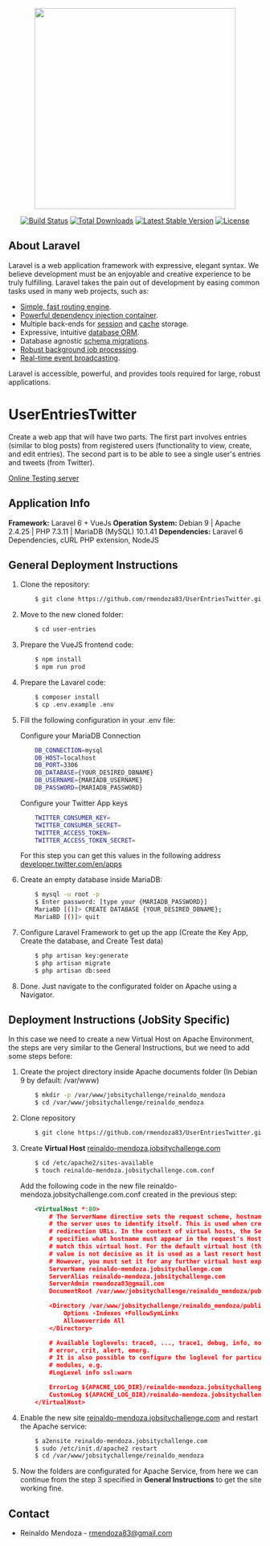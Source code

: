 <p align="center"><img src="https://res.cloudinary.com/dtfbvvkyp/image/upload/v1566331377/laravel-logolockup-cmyk-red.svg" width="400"></p>

<p align="center">
<a href="https://travis-ci.org/laravel/framework"><img src="https://travis-ci.org/laravel/framework.svg" alt="Build Status"></a>
<a href="https://packagist.org/packages/laravel/framework"><img src="https://poser.pugx.org/laravel/framework/d/total.svg" alt="Total Downloads"></a>
<a href="https://packagist.org/packages/laravel/framework"><img src="https://poser.pugx.org/laravel/framework/v/stable.svg" alt="Latest Stable Version"></a>
<a href="https://packagist.org/packages/laravel/framework"><img src="https://poser.pugx.org/laravel/framework/license.svg" alt="License"></a>
</p>

## About Laravel

Laravel is a web application framework with expressive, elegant syntax. We believe development must be an enjoyable and creative experience to be truly fulfilling. Laravel takes the pain out of development by easing common tasks used in many web projects, such as:

- [Simple, fast routing engine](https://laravel.com/docs/routing).
- [Powerful dependency injection container](https://laravel.com/docs/container).
- Multiple back-ends for [session](https://laravel.com/docs/session) and [cache](https://laravel.com/docs/cache) storage.
- Expressive, intuitive [database ORM](https://laravel.com/docs/eloquent).
- Database agnostic [schema migrations](https://laravel.com/docs/migrations).
- [Robust background job processing](https://laravel.com/docs/queues).
- [Real-time event broadcasting](https://laravel.com/docs/broadcasting).

Laravel is accessible, powerful, and provides tools required for large, robust applications.

# UserEntriesTwitter
Create a web app that will have two parts. The first part involves entries (similar to blog posts)
from registered users (functionality to view, create, and edit entries). The second part is to be
able to see a single user's entries and tweets (from Twitter).

[Online Testing server](https://userentries.sophie-ware.com/)

## Application Info
**Framework:** Laravel 6 + VueJs
**Operation System:** Debian 9 | Apache 2.4.25 | PHP 7.3.11 | MariaDB (MySQL) 10.1.41
**Dependencies:** Laravel 6 Dependencies, cURL PHP extension, NodeJS

## General Deployment Instructions
1. Clone the repository:
    ```sh
        $ git clone https://github.com/rmendoza83/UserEntriesTwitter.git user-entries
    ```

2. Move to the new cloned folder:
    ```sh
        $ cd user-entries
    ```

3. Prepare the VueJS frontend code:
    ```sh
        $ npm install
        $ npm run prod
    ```

4. Prepare the Lavarel code:
    ```sh
        $ composer install
        $ cp .env.example .env
    ```

5. Fill the following configuration in your .env file:

    Configure your MariaDB Connection
    ```sh
        DB_CONNECTION=mysql
        DB_HOST=localhost
        DB_PORT=3306
        DB_DATABASE={YOUR_DESIRED_DBNAME}
        DB_USERNAME={MARIADB_USERNAME}
        DB_PASSWORD={MARIADB_PASSWORD}
    ```
    Configure your Twitter App keys
    ```sh
        TWITTER_CONSUMER_KEY=
        TWITTER_CONSUMER_SECRET=
        TWITTER_ACCESS_TOKEN=
        TWITTER_ACCESS_TOKEN_SECRET=
    ```
    For this step you can get this values in the following address [developer.twitter.com/en/apps](https://developer.twitter.com/en/apps)

6. Create an empty database inside MariaDB:
    ```sh
        $ mysql -u root -p
        $ Enter password: [type your {MARIADB_PASSWORD}]
        MariaBD [()]> CREATE DATABASE {YOUR_DESIRED_DBNAME};
        MariaBD [()]> quit
    ```

7. Configure Laravel Framework to get up the app (Create the Key App, Create the database, and Create Test data)
    ```sh
        $ php artisan key:generate
        $ php artisan migrate
        $ php artisan db:seed
    ```
8. Done. Just navigate to the configurated folder on Apache using a Navigator.

## Deployment Instructions (JobSity Specific)
In this case we need to create a new Virtual Host on Apache Environment, the steps are very similar to the General Instructions, but we need to add some steps before:

1. Create the project directory inside Apache documents folder (In Debian 9 by default: /var/www)
    ```sh
        $ mkdir -p /var/www/jobsitychallenge/reinaldo_mendoza
        $ cd /var/www/jobsitychallenge/reinaldo_mendoza
    ```

2. Clone repository
    ```sh
        $ git clone https://github.com/rmendoza83/UserEntriesTwitter.git .
    ```

3. Create **Virtual Host** [reinaldo-mendoza.jobsitychallenge.com](http://reinaldo-mendoza.jobsitychallenge.com) 
    ```sh
        $ cd /etc/apache2/sites-available
        $ touch reinaldo-mendoza.jobsitychallenge.com.conf
    ```
    Add the following code in the new file reinaldo-mendoza.jobsitychallenge.com.conf created in the previous step:
    ```xml
        <VirtualHost *:80>
            # The ServerName directive sets the request scheme, hostname and port that
            # the server uses to identify itself. This is used when creating
            # redirection URLs. In the context of virtual hosts, the ServerName
            # specifies what hostname must appear in the request's Host: header to
            # match this virtual host. For the default virtual host (this file) this
            # value is not decisive as it is used as a last resort host regardless.
            # However, you must set it for any further virtual host explicitly.
            ServerName reinaldo-mendoza.jobsitychallenge.com
            ServerAlias reinaldo-mendoza.jobsitychallenge.com
            ServerAdmin rmendoza83@gmail.com
            DocumentRoot /var/www/jobsitychallenge/reinaldo_mendoza/public
    
            <Directory /var/www/jobsitychallenge/reinaldo_mendoza/public>
                Options -Indexes +FollowSymLinks
                Allowoverride All
            </Directory>

            # Available loglevels: trace8, ..., trace1, debug, info, notice, warn,
            # error, crit, alert, emerg.
            # It is also possible to configure the loglevel for particular
            # modules, e.g.
            #LogLevel info ssl:warn

            ErrorLog ${APACHE_LOG_DIR}/reinaldo-mendoza.jobsitychallenge.com_error.log
            CustomLog ${APACHE_LOG_DIR}/reinaldo-mendoza.jobsitychallenge.com_access.log combined
        </VirtualHost>
    ```

4. Enable the new site [reinaldo-mendoza.jobsitychallenge.com](http://reinaldo-mendoza.jobsitychallenge.com) and restart the Apache service: 
    ```sh
        $ a2ensite reinaldo-mendoza.jobsitychallenge.com
        $ sudo /etc/init.d/apache2 restart
        $ cd /var/www/jobsitychallenge/reinaldo_mendoza
    ```

5. Now the folders are configurated for Apache Service, from here we can continue from the step 3 specified in **General Instructions** to get the site working fine.

## Contact
* Reinaldo Mendoza - rmendoza83@gmail.com